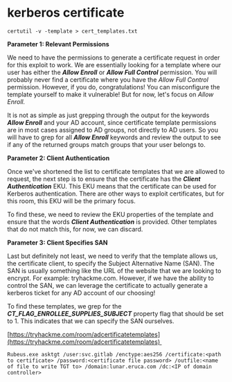 # kerberos certificate
`certutil -v -template > cert_templates.txt`

**Parameter 1: Relevant Permissions**

We need to have the permissions to generate a certificate request in order for this exploit to work. We are essentially looking for a template where our user has either the _**Allow Enroll**_ or _**Allow Full Control**_ permission. You will probably never find a certificate where you have the _Allow Full Control_ permission. However, if you do, congratulations! You can misconfigure the template yourself to make it vulnerable! But for now, let's focus on _Allow Enroll._

It is not as simple as just grepping through the output for the keywords _**Allow Enroll**_ and your AD account, since certificate template permissions are in most cases assigned to AD groups, not directly to AD users. So you will have to grep for all _**Allow Enroll**_ keywords and review the output to see if any of the returned groups match groups that your user belongs to.

**Parameter 2: Client Authentication**

Once we've shortened the list to certificate templates that we are allowed to request, the next step is to ensure that the certificate has the _**Client Authentication**_ EKU. This EKU means that the certificate can be used for Kerberos authentication. There are other ways to exploit certificates, but for this room, this EKU will be the primary focus.

To find these, we need to review the EKU properties of the template and ensure that the words _**Client Authentication**_ is provided. Other templates that do not match this, for now, we can discard.

**Parameter 3: Client Specifies SAN**

Last but definitely not least, we need to verify that the template allows us, the certificate client, to specify the Subject Alternative Name (SAN). The SAN is usually something like the URL of the website that we are looking to encrypt. For example: tryhackme.com. However, if we have the ability to control the SAN, we can leverage the certificate to actually generate a kerberos ticket for any AD account of our choosing!

To find these templates, we grep for the _**CT\_FLAG\_ENROLLEE\_SUPPLIES\_SUBJECT**_ property flag that should be set to 1. This indicates that we can specify the SAN ourselves.

[https://tryhackme.com/room/adcertificatetemplates](https://tryhackme.com/room/adcertificatetemplates) 

`Rubeus.exe asktgt /user:svc.gitlab /enctype:aes256 /certificate:<path to certificate> /password:<certificate file password> /outfile:<name of file to write TGT to> /domain:lunar.eruca.com /dc:<IP of domain controller>`